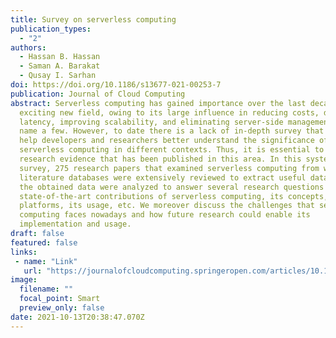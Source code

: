 ```yaml
---
title: Survey on serverless computing
publication_types:
  - "2"
authors:
  - Hassan B. Hassan
  - Saman A. Barakat
  - Qusay I. Sarhan
doi: https://doi.org/10.1186/s13677-021-00253-7
publication: Journal of Cloud Computing
abstract: Serverless computing has gained importance over the last decade as an
  exciting new field, owing to its large influence in reducing costs, decreasing
  latency, improving scalability, and eliminating server-side management, to
  name a few. However, to date there is a lack of in-depth survey that would
  help developers and researchers better understand the significance of
  serverless computing in different contexts. Thus, it is essential to present
  research evidence that has been published in this area. In this systematic
  survey, 275 research papers that examined serverless computing from well-known
  literature databases were extensively reviewed to extract useful data. Then,
  the obtained data were analyzed to answer several research questions regarding
  state-of-the-art contributions of serverless computing, its concepts, its
  platforms, its usage, etc. We moreover discuss the challenges that serverless
  computing faces nowadays and how future research could enable its
  implementation and usage.
draft: false
featured: false
links:
 - name: "Link"
   url: "https://journalofcloudcomputing.springeropen.com/articles/10.1186/s13677-021-00253-7"
image:
  filename: ""
  focal_point: Smart
  preview_only: false
date: 2021-10-13T20:38:47.070Z
---
```

